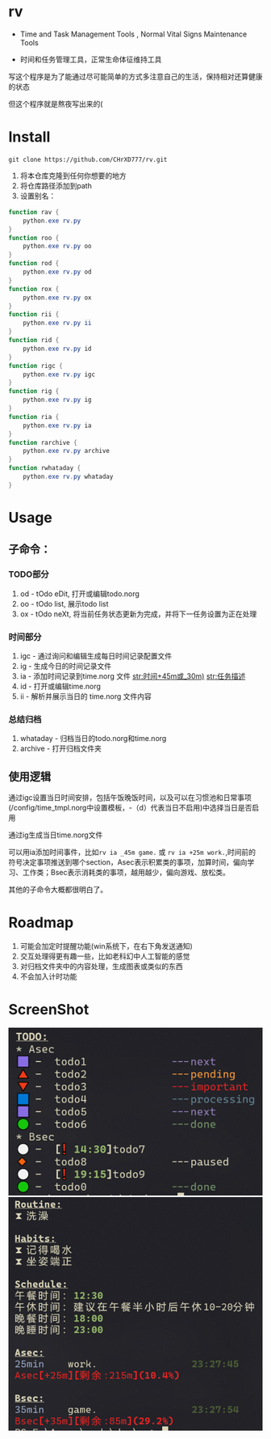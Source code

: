 # rv
- Time and Task Management Tools , Normal Vital Signs Maintenance Tools

- 时间和任务管理工具，正常生命体征维持工具

写这个程序是为了能通过尽可能简单的方式多注意自己的生活，保持相对还算健康的状态

但这个程序就是熬夜写出来的(

# Install
    git clone https://github.com/CHrXD777/rv.git
    
1. 将本仓库克隆到任何你想要的地方
2. 将仓库路径添加到path
3. 设置别名：
``` powershell
function rav {
    python.exe rv.py
}
function roo {
	python.exe rv.py oo
}
function rod {
	python.exe rv.py od
}
function rox {
	python.exe rv.py ox
}
function rii {
	python.exe rv.py ii
}
function rid {
	python.exe rv.py id
}
function rigc {
	python.exe rv.py igc
}
function rig {
	python.exe rv.py ig
}
function ria {
	python.exe rv.py ia
}
function rarchive {
	python.exe rv.py archive
}
function rwhataday {
	python.exe rv.py whataday
}
```
# Usage
## 子命令：
### TODO部分
1. od    -    tOdo eDit, 打开或编辑todo.norg
2. oo    -    tOdo list, 展示todo list
3. ox    -    tOdo neXt, 将当前任务状态更新为完成，并将下一任务设置为正在处理
### 时间部分
1. igc    -    通过询问和编辑生成每日时间记录配置文件
2. ig    -    生成今日的时间记录文件
3. ia    -    添加时间记录到time.norg 文件 <str:时间+45m或_30m)> <str:任务描述>
4. id    -    打开或编辑time.norg
5. ii    -    解析并展示当日的 time.norg 文件内容
### 总结归档
1. whataday    -    归档当日的todo.norg和time.norg
2. archive    -    打开归档文件夹

## 使用逻辑
通过igc设置当日时间安排，包括午饭晚饭时间，以及可以在习惯池和日常事项(/config/time_tmpl.norg中设置模板，-（d）代表当日不启用)中选择当日是否启用

通过ig生成当日time.norg文件

可以用ia添加时间事件，比如`rv ia _45m game.` 或 `rv ia +25m work.`,时间前的符号决定事项推送到哪个section，Asec表示积累类的事项，加算时间，偏向学习、工作类；Bsec表示消耗类的事项，越用越少，偏向游戏、放松类。

其他的子命令大概都很明白了。

# Roadmap
1. 可能会加定时提醒功能(win系统下，在右下角发送通知)
2. 交互处理得更有趣一些，比如老科幻中人工智能的感觉
3. 对归档文件夹中的内容处理，生成图表或类似的东西
4. 不会加入计时功能

# ScreenShot
![oo](./screenshot/oo.PNG)
![ii](./screenshot/ii.PNG)

